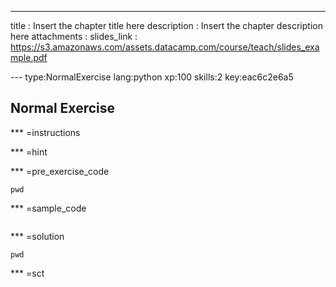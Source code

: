 ---
title       : Insert the chapter title here
description : Insert the chapter description here
attachments :
  slides_link : https://s3.amazonaws.com/assets.datacamp.com/course/teach/slides_example.pdf



--- type:NormalExercise lang:python xp:100 skills:2 key:eac6c2e6a5
## Normal Exercise


*** =instructions

*** =hint

*** =pre_exercise_code
```{python}
pwd
```

*** =sample_code
```{python}

```

*** =solution
```{python}
pwd
```

*** =sct
```{python}

```
